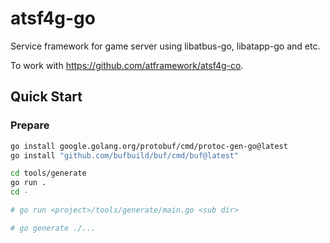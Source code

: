 # atsf4g-go

Service framework for game server using libatbus-go, libatapp-go and etc.

To work with <https://github.com/atframework/atsf4g-co>.

## Quick Start

### Prepare

```bash
go install google.golang.org/protobuf/cmd/protoc-gen-go@latest
go install "github.com/bufbuild/buf/cmd/buf@latest"

cd tools/generate
go run .
cd -

# go run <project>/tools/generate/main.go <sub dir>

# go generate ./...
```
